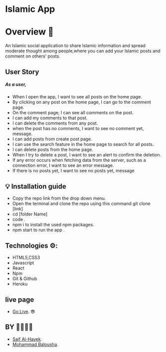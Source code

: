 # Islamic App

# Overview 💪
An Islamic social application to share Islamic information and spread moderate thought among people,where you can add your Islamic posts and comment on others' posts.
## User Story

##### As a user,
- When I open the app, I want to see all posts on the home page.
- By clicking on any post on the home page, I can go to the comment page.
- On the comment page, I can see all comments on the post.
- I can add my comments to that post.
- I can delete the comments from any post.
- when the post has no comments, I want to see no comment yet, message.
- I can add posts from create post page.
- I can use the search feature in the home page to search for all posts.
- I can delete posts from the home page.
- When I try to delete a post, I want to see an alert to confirm the deletion.
- If any error occurs when fetching data from the server, such as a connection error, I want to see an error message.
- If there is no posts yet, I want to see no posts yet, message
## 💡 Installation guide
- Copy the repo link from the drop down menu.
- Open the terminal and clone the repo using this command  git clone [link]
-  cd [folder Name]
- code .
-  npm i to install the used npm packages.
- npm start to run the app .

## Technologies ⚙: 
- HTML5,CSS3
- Javascript
- React
- Npm 
- Git & Github
- Heroku

## live page
- [Go Live](https://poetic-begonia-4fa535.netlify.app/). 😎

## BY 👩‍💻👩‍💻
- [Saif Al-Hayek](https://poetic-begonia-4fa535.netlify.app/).
- [Mohammad Balousha](https://github.com/MohammedOmar123).

